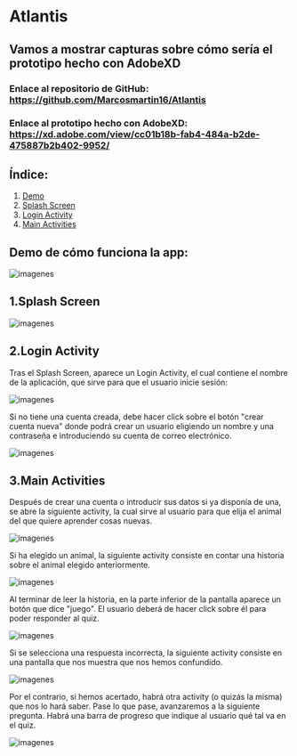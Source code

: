 # Atlantis
## Vamos a mostrar capturas sobre cómo sería el prototipo hecho con AdobeXD
### Enlace al repositorio de GitHub: https://github.com/Marcosmartin16/Atlantis
### Enlace al prototipo hecho con AdobeXD: https://xd.adobe.com/view/cc01b18b-fab4-484a-b2de-475887b2b402-9952/

## **Índice:**

1. [Demo](#demo)
2. [Splash Screen](#SS)
3. [Login Activity](#LA)
4. [Main Activities](#MA)


## Demo de cómo funciona la app:<a name="demo"></a>

![imagenes](https://github.com/Marcosmartin16/Atlantis/blob/Sergio/imagenes/demo_atlantis.gif)


## 1.Splash Screen<a name="SS"></a> 

![imagenes](https://github.com/Marcosmartin16/Atlantis/blob/Sergio/imagenes/splash_screen.PNG)


## 2.Login Activity<a name="LA"></a>

Tras el Splash Screen, aparece un Login Activity, el cual contiene el nombre de la aplicación, que sirve para que el usuario inicie sesión:

![imagenes](https://github.com/Marcosmartin16/Atlantis/blob/Sergio/imagenes/login_screen.PNG)

Si no tiene una cuenta creada, debe hacer click sobre el botón "crear cuenta nueva" donde podrá crear un usuario eligiendo un nombre y una contraseña e introduciendo su cuenta de correo electrónico.

![imagenes](https://github.com/Marcosmartin16/Atlantis/blob/Sergio/imagenes/signup_screen.PNG)


## 3.Main Activities<a name="MA"></a>

Después de crear una cuenta o introducir sus datos si ya disponía de una, se abre la siguiente activity, la cual sirve al usuario para que elija el animal del que quiere aprender cosas nuevas.

![imagenes](https://github.com/Marcosmartin16/Atlantis/blob/Sergio/imagenes/main_activity1.PNG)

Si ha elegido un animal, la siguiente activity consiste en contar una historia sobre el animal elegido anteriormente.

![imagenes](https://github.com/Marcosmartin16/Atlantis/blob/Sergio/imagenes/main_activity2.PNG)

Al terminar de leer la historia, en la parte inferior de la pantalla aparece un botón que dice "juego". El usuario deberá de hacer click sobre él para poder responder al quiz.

![imagenes](https://github.com/Marcosmartin16/Atlantis/blob/Sergio/imagenes/main_activity3.PNG)

Si se selecciona una respuesta incorrecta, la siguiente activity consiste en una pantalla que nos muestra que nos hemos confundido.

![imagenes](https://github.com/Marcosmartin16/Atlantis/blob/Sergio/imagenes/wrong.PNG)

Por el contrario, si hemos acertado, habrá otra activity (o quizás la misma) que nos lo hará saber.
Pase lo que pase, avanzaremos a la siguiente pregunta. Habrá una barra de progreso que indique al usuario qué tal va en el quiz.

![imagenes](https://github.com/Marcosmartin16/Atlantis/blob/Sergio/imagenes/correct.PNG)





